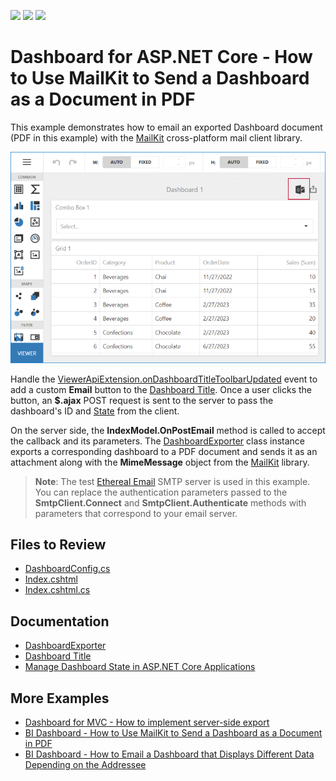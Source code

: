 <!-- default badges list -->
![](https://img.shields.io/endpoint?url=https://codecentral.devexpress.com/api/v1/VersionRange/571490634/22.1.6%2B)
[![](https://img.shields.io/badge/Open_in_DevExpress_Support_Center-FF7200?style=flat-square&logo=DevExpress&logoColor=white)](https://supportcenter.devexpress.com/ticket/details/T1130228)
[![](https://img.shields.io/badge/📖_How_to_use_DevExpress_Examples-e9f6fc?style=flat-square)](https://docs.devexpress.com/GeneralInformation/403183)
<!-- default badges end -->
# Dashboard for ASP.NET Core - How to Use MailKit to Send a Dashboard as a Document in PDF

This example demonstrates how to email an exported Dashboard document (PDF in this example) with the [MailKit](https://github.com/jstedfast/MailKit) cross-platform mail client library. 

![Exported Dashboard](images/screenshot.png)

Handle the [ViewerApiExtension.onDashboardTitleToolbarUpdated](https://docs.devexpress.com/Dashboard/js-DevExpress.Dashboard.ViewerApiExtensionOptions#js_devexpress_dashboard_viewerapiextensionoptions_ondashboardtitletoolbarupdated) event to add a custom **Email** button to the [Dashboard Title](https://docs.devexpress.com/Dashboard/117383/web-dashboard/ui-elements-and-customization/ui-elements/dashboard-title). Once a user clicks the button, an **$.ajax** POST request is sent to the server to pass the dashboard's ID and [State](https://docs.devexpress.com/Dashboard/119997/web-dashboard/aspnet-core-dashboard-control/manage-dashboard-state) from the client.

On the server side, the **IndexModel.OnPostEmail** method is called to accept the callback and its parameters. The [DashboardExporter](https://docs.devexpress.com/Dashboard/DevExpress.DashboardCommon.DashboardExporter) class instance exports a corresponding  dashboard to a PDF document and sends it as an attachment along with the **MimeMessage** object from the [MailKit](https://github.com/jstedfast/MailKit) library.

> **Note**:
>  The test [Ethereal Email](https://ethereal.email/) SMTP server is used in this example. You can replace the authentication parameters passed to the **SmtpClient.Connect** and **SmtpClient.Authenticate** methods with parameters that correspond to your email server.

## Files to Review

* [DashboardConfig.cs](./CS/Program.cs)
* [Index.cshtml](./CS/Pages/Index.cshtml)
* [Index.cshtml.cs](./CS/Pages/Index.cshtml.cs)

## Documentation

- [DashboardExporter](https://docs.devexpress.com/Dashboard/DevExpress.DashboardCommon.DashboardExporter)
- [Dashboard Title](https://docs.devexpress.com/Dashboard/117383/web-dashboard/ui-elements-and-customization/ui-elements/dashboard-title)
- [Manage Dashboard State in ASP.NET Core Applications](https://docs.devexpress.com/Dashboard/119997/web-dashboard/aspnet-core-dashboard-control/manage-dashboard-state)

## More Examples

- [Dashboard for MVC - How to implement server-side export](https://github.com/DevExpress-Examples/asp-net-mvc-dashboard-implement-server-side-export)
- [BI Dashboard - How to Use MailKit to Send a Dashboard as a Document in PDF](https://github.com/DevExpress-Examples/bi-dashboard-mailkit-export)
- [BI Dashboard - How to Email a Dashboard that Displays Different Data Depending on the Addressee](https://github.com/DevExpress-Examples/bi-dashboard-mailkit-export-console-app)
